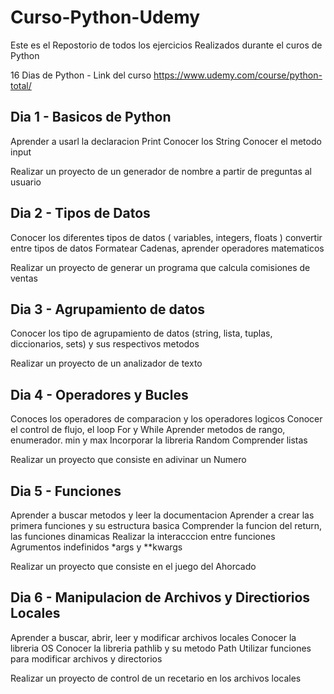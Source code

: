 # Curso-Python-Udemy

Este es el Repostorio de todos los ejercicios Realizados durante el curos de Python

16 Dias de Python - Link del curso https://www.udemy.com/course/python-total/

## Dia 1 - Basicos de Python

Aprender a usarl la declaracion Print
Conocer los String
Conocer el metodo input

Realizar un proyecto de un generador de nombre a partir de preguntas al usuario

## Dia 2 - Tipos de Datos

Conocer los diferentes tipos de datos ( variables, integers, floats )
convertir entre tipos de datos
Formatear Cadenas, aprender operadores matematicos

Realizar un proyecto de generar un programa que calcula comisiones de ventas

## Dia 3 - Agrupamiento de datos

Conocer los tipo de agrupamiento de datos (string, lista, tuplas, diccionarios, sets) y sus respectivos metodos

Realizar un proyecto de un analizador de texto

## Dia 4 - Operadores y Bucles

Conoces los operadores de comparacion y los operadores logicos
Conocer el control de flujo, el loop For y While
Aprender metodos de rango, enumerador. min y max 
Incorporar la libreria Random
Comprender listas

Realizar un proyecto que consiste en adivinar un Numero

## Dia 5 - Funciones

Aprender a buscar metodos y leer la documentacion
Aprender a crear las primera funciones y su estructura basica
Comprender la funcion del return, las funciones dinamicas
Realizar la interacccion entre funciones
Agrumentos indefinidos *args y **kwargs

Realizar un proyecto que consiste en el juego del Ahorcado

## Dia 6 - Manipulacion de Archivos y Directiorios Locales

Aprender a buscar, abrir, leer y modificar archivos locales
Conocer la libreria OS
Conocer la libreria pathlib y su metodo Path
Utilizar funciones para modificar archivos y directorios

Realizar un proyecto de control de un recetario en los archivos locales
